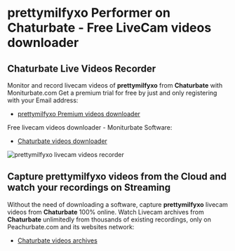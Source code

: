 # prettymilfyxo Performer on Chaturbate - Free LiveCam videos downloader

## Chaturbate Live Videos Recorder

Monitor and record livecam videos of **prettymilfyxo** from **Chaturbate** with Moniturbate.com
Get a premium trial for free by just and only registering with your Email address:
* [prettymilfyxo Premium videos downloader](https://moniturbate.com/request-demo-licence-key.html)

Free livecam videos downloader - Moniturbate Software:
* [Chaturbate videos downloader](https://moniturbate.com/moniturbate-download-software.html)

![prettymilfyxo livecam videos recorder](https://peachurnet.com/templates/moniturbate-software.png)


## Capture prettymilfyxo videos from the Cloud and watch your recordings on Streaming

Without the need of downloading a software, capture **prettymilfyxo** livecam videos from **Chaturbate** 100% online.
Watch Livecam archives from **Chaturbate** unlimitedly from thousands of existing recordings, only on Peachurbate.com and its websites network:
* [Chaturbate videos archives](https://peachurnet.com/)